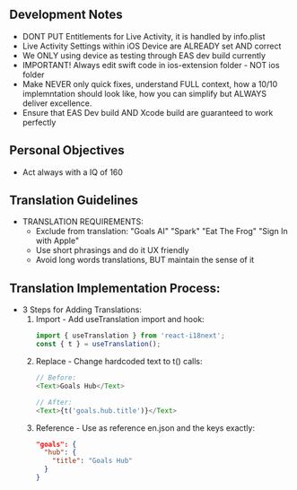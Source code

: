 ## Development Notes

- DONT PUT Entitlements for Live Activity, it is handled by info.plist
- Live Activity Settings within iOS Device are ALREADY set AND correct
- We ONLY using device as testing through EAS dev build currently
- IMPORTANT! Always edit swift code in ios-extension folder - NOT ios folder
- Make NEVER only quick fixes, understand FULL context, how a 10/10 implemntation should look like, how you can simplify but ALWAYS deliver excellence.
- Ensure that EAS Dev build AND Xcode build are guaranteed to work perfectly

## Personal Objectives

- Act always with a IQ of 160

## Translation Guidelines

- TRANSLATION REQUIREMENTS:
  - Exclude from translation: "Goals AI" "Spark" "Eat The Frog" "Sign In with Apple"
  - Use short phrasings and do it UX friendly
  - Avoid long words translations, BUT maintain the sense of it

## Translation Implementation Process:
  - 3 Steps for Adding Translations:
    1. Import - Add useTranslation import and hook:
       ```typescript
       import { useTranslation } from 'react-i18next';
       const { t } = useTranslation();
       ```
    2. Replace - Change hardcoded text to t() calls:
       ```typescript
       // Before:
       <Text>Goals Hub</Text>

       // After:
       <Text>{t('goals.hub.title')}</Text>
       ```
    3. Reference - Use as reference en.json and the keys exactly:
       ```json
       "goals": {
         "hub": {
           "title": "Goals Hub"
         }
       }
       ```